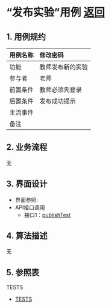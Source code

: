 # “发布实验”用例 [返回](../README.md)
## 1. 用例规约

|用例名称|修改密码|
|-------|:-------------|
|功能|教师发布新的实验|
|参与者|老师|
|前置条件|教师必须先登录|
|后置条件|发布成功提示|
|主流事件| |
|备注| |

## 2. 业务流程
无

## 3. 界面设计
- 界面参照: 
- API接口调用
    - 接口1：[publishTest](../jiekou/publishTest.md)

## 4. 算法描述
无
    
## 5. 参照表
TESTS
- [TESTS](../数据库设计.md/#TESTS)
